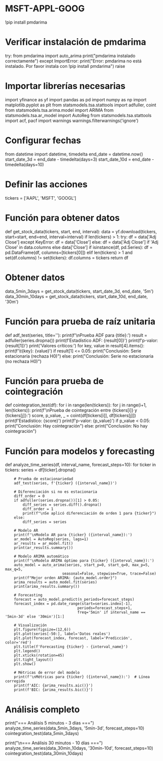 # MSFT-APPL-GOOG
!pip install pmdarima
# Verificar instalación de pmdarima
try:
    from pmdarima import auto_arima
    print("pmdarima instalado correctamente")
except ImportError:
    print("Error: pmdarima no está instalado. Por favor instala con !pip install pmdarima")
    raise

# Importar librerías necesarias
import yfinance as yf
import pandas as pd
import numpy as np
import matplotlib.pyplot as plt
from statsmodels.tsa.stattools import adfuller, coint
from statsmodels.tsa.arima.model import ARIMA
from statsmodels.tsa.ar_model import AutoReg
from statsmodels.tsa.stattools import acf, pacf
import warnings
warnings.filterwarnings('ignore')

# Configurar fechas
from datetime import datetime, timedelta
end_date = datetime.now()
start_date_3d = end_date - timedelta(days=3)
start_date_10d = end_date - timedelta(days=10)

# Definir las acciones
tickers = ['AAPL', 'MSFT', 'GOOGL']

# Función para obtener datos
def get_stock_data(tickers, start, end, interval):
    data = yf.download(tickers, start=start, end=end, interval=interval)
    if len(tickers) > 1:
        try:
            df = data['Adj Close']
        except KeyError:
            df = data['Close']
    else:
        df = data['Adj Close'] if 'Adj Close' in data.columns else data['Close']
    if isinstance(df, pd.Series):
        df = pd.DataFrame(df, columns=[tickers[0]])
    elif len(tickers) > 1 and set(df.columns) != set(tickers):
        df.columns = tickers
    return df

# Obtener datos
data_5min_3days = get_stock_data(tickers, start_date_3d, end_date, '5m')
data_30min_10days = get_stock_data(tickers, start_date_10d, end_date, '30m')

# Función para prueba de raíz unitaria
def adf_test(series, title=''):
    print(f'\nPrueba ADF para {title}:')
    result = adfuller(series.dropna())
    print(f'Estadístico ADF: {result[0]}')
    print(f'p-valor: {result[1]}')
    print('Valores críticos:')
    for key, value in result[4].items():
        print(f'\t{key}: {value}')
    if result[1] <= 0.05:
        print("Conclusión: Serie estacionaria (rechaza H0)")
    else:
        print("Conclusión: Serie no estacionaria (no rechaza H0)")

# Función para prueba de cointegración
def cointegration_test(df):
    for i in range(len(tickers)):
        for j in range(i+1, len(tickers)):
            print(f'\nPrueba de cointegración entre {tickers[i]} y {tickers[j]}:')
            score, p_value, _ = coint(df[tickers[i]], df[tickers[j]])
            print(f'Estadístico: {score}')
            print(f'p-valor: {p_value}')
            if p_value < 0.05:
                print("Conclusión: Hay cointegración")
            else:
                print("Conclusión: No hay cointegración")

# Función para modelos y forecasting
def analyze_time_series(df, interval_name, forecast_steps=10):
    for ticker in tickers:
        series = df[ticker].dropna()
        
        # Prueba de estacionariedad
        adf_test(series, f'{ticker} ({interval_name})')
        
        # Diferenciación si no es estacionaria
        diff_order = 0
        if adfuller(series.dropna())[1] > 0.05:
            diff_series = series.diff().dropna()
            diff_order = 1
            print(f"\nSe aplicó diferenciación de orden 1 para {ticker}")
        else:
            diff_series = series
            
        # Modelo AR
        print(f'\nModelo AR para {ticker} ({interval_name}):')
        ar_model = AutoReg(series, lags=1)
        ar_results = ar_model.fit()
        print(ar_results.summary())
        
        # Modelo ARIMA automático
        print(f'\nModelo ARIMA óptimo para {ticker} ({interval_name}):')
        auto_model = auto_arima(series, start_p=0, start_q=0, max_p=5, max_q=5, 
                              seasonal=False, stepwise=True, trace=False)
        print(f"Mejor orden ARIMA: {auto_model.order}")
        arima_results = auto_model.fit(series)
        print(arima_results.summary())
        
        # Forecasting
        forecast = auto_model.predict(n_periods=forecast_steps)
        forecast_index = pd.date_range(start=series.index[-1], 
                                     periods=forecast_steps+1, 
                                     freq='5min' if interval_name == '5min-3d' else '30min')[1:]
        
        # Visualización
        plt.figure(figsize=(12,6))
        plt.plot(series[-50:], label='Datos reales')
        plt.plot(forecast_index, forecast, label='Predicción', color='red')
        plt.title(f'Forecasting {ticker} - {interval_name}')
        plt.legend()
        plt.xticks(rotation=45)
        plt.tight_layout()
        plt.show()
        
        # Métricas de error del modelo
        print(f'\nMétricas para {ticker} ({interval_name}):')  # Línea corregida
        print(f'AIC: {arima_results.aic()}')
        print(f'BIC: {arima_results.bic()}')

# Análisis completo
print("=== Análisis 5 minutos - 3 días ===")
analyze_time_series(data_5min_3days, '5min-3d', forecast_steps=10)
cointegration_test(data_5min_3days)

print("\n=== Análisis 30 minutos - 10 días ===")
analyze_time_series(data_30min_10days, '30min-10d', forecast_steps=10)
cointegration_test(data_30min_10days)
